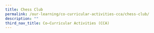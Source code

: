 ```yaml
---
title: Chess Club
permalink: /our-learning/co-curricular-activities-cca/chess-club/
description: ""
third_nav_title: Co–Curricular Activities (CCA)
---
```

